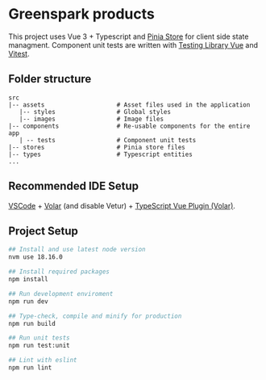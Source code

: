 # Greenspark products

This project uses Vue 3 + Typescript and [Pinia Store](https://pinia.vuejs.org/) for client side state managment. Component unit tests are written with [Testing Library Vue](https://testing-library.com/docs/vue-testing-library/intro/) and [Vitest](https://vitest.dev/).

## Folder structure

```
src
|-- assets                    # Asset files used in the application
   |-- styles                 # Global styles
   |-- images                 # Image files
|-- components                # Re-usable components for the entire app
   | -- tests                 # Component unit tests
|-- stores                    # Pinia store files
|-- types                     # Typescript entities
...
```

## Recommended IDE Setup

[VSCode](https://code.visualstudio.com/) + [Volar](https://marketplace.visualstudio.com/items?itemName=Vue.volar) (and disable Vetur) + [TypeScript Vue Plugin (Volar)](https://marketplace.visualstudio.com/items?itemName=Vue.vscode-typescript-vue-plugin).

## Project Setup

```sh
## Install and use latest node version
nvm use 18.16.0

## Install required packages
npm install

## Run development enviroment
npm run dev

## Type-check, compile and minify for production
npm run build

## Run unit tests
npm run test:unit

## Lint with eslint
npm run lint
```
